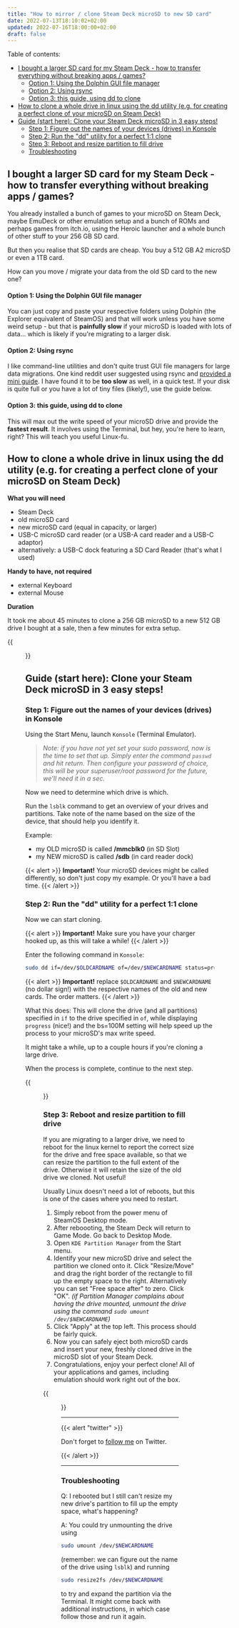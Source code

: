 ```yaml
---
title: "How to mirror / clone Steam Deck microSD to new SD card"
date: 2022-07-13T18:10:02+02:00
updated: 2022-07-16T18:00:00+02:00
draft: false
---
```

Table of contents:
- [I bought a larger SD card for my Steam Deck - how to transfer everything without breaking apps / games?](#i-bought-a-larger-sd-card-for-my-steam-deck---how-to-transfer-everything-without-breaking-apps--games)
    - [Option 1: Using the Dolphin GUI file manager](#option-1-using-the-dolphin-gui-file-manager)
    - [Option 2: Using rsync](#option-2-using-rsync)
    - [Option 3: this guide, using dd to clone](#option-3-this-guide-using-dd-to-clone)
- [How to clone a whole drive in linux using the dd utility (e.g. for creating a perfect clone of your microSD on Steam Deck)](#how-to-clone-a-whole-drive-in-linux-using-the-dd-utility-eg-for-creating-a-perfect-clone-of-your-microsd-on-steam-deck)
- [Guide (start here): Clone your Steam Deck microSD in 3 easy steps!](#guide-start-here-clone-your-steam-deck-microsd-in-3-easy-steps)
  - [Step 1: Figure out the names of your devices (drives) in Konsole](#step-1-figure-out-the-names-of-your-devices-drives-in-konsole)
  - [Step 2: Run the "dd" utility for a perfect 1:1 clone](#step-2-run-the-dd-utility-for-a-perfect-11-clone)
  - [Step 3: Reboot and resize partition to fill drive](#step-3-reboot-and-resize-partition-to-fill-drive)
  - [Troubleshooting](#troubleshooting)

## I bought a larger SD card for my Steam Deck - how to transfer everything without breaking apps / games?

You already installed a bunch of games to your microSD on Steam Deck, maybe EmuDeck or other emulation setup and a bunch of ROMs and perhaps games from itch.io, using the Heroic launcher and a whole bunch of other stuff to your 256 GB SD card.

But then you realise that SD cards are cheap. You buy a 512 GB A2 microSD or even a 1TB card.

How can you move / migrate your data from the old SD card to the new one?

#### Option 1: Using the Dolphin GUI file manager

You can just copy and paste your respective folders using Dolphin (the Explorer equivalent of SteamOS) and that will work unless you have some weird setup - but that is **painfully slow** if your microSD is loaded with lots of data... which is likely if you're migrating to a larger disk.

#### Option 2: Using rsync

I like command-line utilities and don't quite trust GUI file managers for large data migrations. One kind reddit user suggested using rsync and [provided a mini guide](https://www.reddit.com/r/SteamDeck/comments/vyb9l0/comment/ig2maty/?utm_source=share&utm_medium=web2x&context=3). I have found it to be **too slow** as well, in a quick test. If your disk is quite full or you have a lot of tiny files (likely!), use the guide below.

#### Option 3: this guide, using dd to clone

This will max out the write speed of your microSD drive and provide the **fastest result**. It involves using the Terminal, but hey, you're here to learn, right? This will teach you useful Linux-fu.

## How to clone a whole drive in linux using the dd utility (e.g. for creating a perfect clone of your microSD on Steam Deck)

**What you will need**

- Steam Deck
- old microSD card
- new microSD card (equal in capacity, or larger)
- USB-C microSD card reader (or a USB-A card reader and a USB-C adaptor)
- alternatively: a USB-C dock featuring a SD Card Reader (that's what I used)

**Handy to have, not required**
- external Keyboard
- external Mouse

**Duration**

It took me about 45 minutes to clone a 256 GB microSD to a new 512 GB drive I bought at a sale, then a few minutes for extra setup.

{{<figure
    src="steam-deck-konsole-dd-tool-clone-microsd-progress.jpg"
    alt="Steam Deck cloning old microSD to larger microSD Drive using DD Tool in Desktop Mode"
    caption="cloning in progress"
    href="steam-deck-konsole-dd-tool-clone-microsd-progress.jpg"
    >}}


## Guide (start here): Clone your Steam Deck microSD in 3 easy steps!

### Step 1: Figure out the names of your devices (drives) in Konsole

Using the Start Menu, launch `Konsole` (Terminal Emulator).

> *Note: if you have not yet set your sudo password, now is the time to set that up. Simply enter the command `passwd` and hit return. Then configure your password of choice, this will be your superuser/root password for the future, we'll need it in a sec.*

Now we need to determine which drive is which.

Run the `lsblk` command to get an overview of your drives and partitions. Take note of the name based on the size of the device, that should help you identify it.

Example:

- my OLD microSD is called **/mmcblk0** (in SD Slot)
- my NEW microSD is called **/sdb** (in card reader dock)

{{< alert >}}
**Important!** Your microSD devices might be called differently, so don't just copy my example. Or you'll have a bad time.
{{< /alert >}}

### Step 2: Run the "dd" utility for a perfect 1:1 clone

Now we can start cloning.

{{< alert >}}
**Important!** Make sure you have your charger hooked up, as this will take a while!
{{< /alert >}}

Enter the following command in `Konsole`:

```bash
sudo dd if=/dev/$OLDCARDNAME of=/dev/$NEWCARDNAME status=progress bs=100M
```

{{< alert >}}
**Important!** replace `$OLDCARDNAME` and `$NEWCARDNAME` (no dollar sign!) with the respective names of the old and new cards. The order matters.
{{< /alert >}}


What this does: This will clone the drive (and all partitions) specified in `if` to the drive specified in `of`, while displaying `progress` (nice!) and the bs=100M setting will help speed up the process to your microSD's max write speed.

It might take a while, up to a couple hours if you're cloning a large drive.

When the process is complete, continue to the next step.

{{<figure
    src="identify_partition.png"
    alt="Steam Deck cloning old microSD to larger microSD Drive using DD Tool in Desktop Mode"
    caption="my microSD write speed is maxed out"
    href="identify_partition.png"
    >}}

### Step 3: Reboot and resize partition to fill drive

If you are migrating to a larger drive, we need to reboot for the linux kernel to report the correct size for the drive and free space available, so that we can resize the partition to the full extent of the drive. Otherwise it will retain the size of the old drive we cloned. Not useful!

Usually Linux doesn't need a lot of reboots, but this is one of the cases where you need to restart.

1. Simply reboot from the power menu of SteamOS Desktop mode.
2. After reboooting, the Steam Deck will return to Game Mode. Go back to Desktop Mode.
3. Open `KDE Partition Manager` from the Start menu. 
4. Identify your new microSD drive and select the partition we cloned onto it. Click "Resize/Move" and drag the right border of the rectangle to fill up the empty space to the right. Alternatively you can set "Free space after" to zero. Click "OK". *(if Partition Manager complains about having the drive mounted, unmount the drive using the command `sudo umount /dev/$NEWCARDNAME`)*
5. Click "Apply" at the top left. This process should be fairly quick.
6. Now you can safely eject both microSD cards and insert your new, freshly cloned drive in the microSD slot of your Steam Deck.
7. Congratulations, enjoy your perfect clone! All of your applications and games, including emulation should work right out of the box.

{{<figure
    src="resize_partition_after_reboot.png"
    alt="Steam Deck cloning old microSD to larger microSD Drive using DD Tool in Desktop Mode"
    caption="resizing the partition after rebooting"
    href="resize_partition_after_reboot.png"
    >}}

---

{{< alert "twitter" >}}

Don't forget to [follow me](https://twitter.com/handheldquest) on Twitter.

{{< /alert >}}


---

### Troubleshooting

Q: I rebooted but I still can't resize my new drive's partition to fill up the empty space, what's happening?

A: You could try unmounting the drive using
```bash
sudo umount /dev/$NEWCARDNAME
```
(remember: we can figure out the name of the drive using `lsblk`) and running

```bash
sudo resize2fs /dev/$NEWCARDNAME
```
to try and expand the partition via the Terminal. It might come back with additional instructions, in which case follow those and run it again.